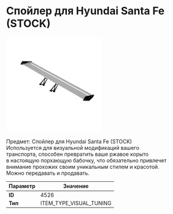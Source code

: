 # Спойлер для Hyundai Santa Fe (STOCK)

![Item Image](../img/4526.webp?raw=true)

Предмет: Спойлер для Hyundai Santa Fe (STOCK)<br>Используется для визуальной модификаций вашего<br>транспорта, способен превратить ваше ржавое корыто<br>в настоящую порхающую бабочку, что обязательно привлечет<br>внимание прохожих своим уникальным стилем и красотой.<br>Можно передавать и продавать.


| Параметр | Значение |
|----------|----------|
| **ID** | 4526 |
| **Тип** | ITEM_TYPE_VISUAL_TUNING |

